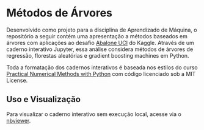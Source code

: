 # Métodos de Árvores

Desenvolvido como projeto para a disciplina de Aprendizado de Máquina, o repositório a seguir contém uma apresentação a métodos baseados em árvores com aplicações ao desafio [Abalone UCI](https://www.kaggle.com/hurshd0/abalone-uci) do Kaggle. Através de um caderno interativo Jupyter, essa análise considera métodos de árvores de regressão, florestas aleatórias e gradient boosting machines em Python.

Toda a formatação dos cadernos interativos é baseada nos estilos do curso [Practical Numerical Methods with Python](https://github.com/numerical-mooc/numerical-mooc) com código licenciado sob a MIT License.

## Uso e Visualização

Para visualizar o caderno interativo sem execução local, acesse via o [nbviewer](https://nbviewer.jupyter.org/github/lsDantas/metodos-arvores/blob/main/Métodos%20de%20Árvores.ipynb).
